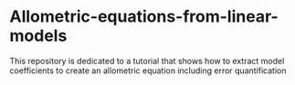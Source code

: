 # Allometric-equations-from-linear-models
This repository is dedicated to a tutorial that shows how to extract model coefficients to create an allometric equation including error quantification
